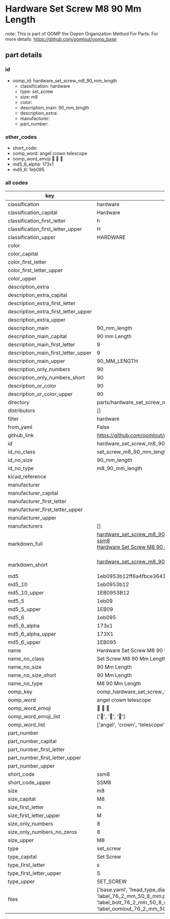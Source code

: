# Hardware Set Screw M8 90 Mm Length  

note: This is part of OOMP the Oopen Organization Method For Parts. For more details: https://github.com/oomlout/oomp_base

##  part details





### id
* oomp_id: hardware_set_screw_m8_90_mm_length
  * classification: hardware
  * type: set_screw
  * size: m8
  * color: 
  * description_main: 90_mm_length
  * description_extra: 
  * manufacturer: 
  * part_number: 

### other_codes
* short_code: 
* oomp_word: angel crown telescope
* oomp_word_emoji :angel: :crown: :telescope:
* md5_6_alpha: 173x1
* md5_6: 1eb095

### all codes 
| key | value |  
| --- | --- |  
| classification | hardware |  
| classification_capital | Hardware |  
| classification_first_letter | h |  
| classification_first_letter_upper | H |  
| classification_upper | HARDWARE |  
| color |  |  
| color_capital |  |  
| color_first_letter |  |  
| color_first_letter_upper |  |  
| color_upper |  |  
| description_extra |  |  
| description_extra_capital |  |  
| description_extra_first_letter |  |  
| description_extra_first_letter_upper |  |  
| description_extra_upper |  |  
| description_main | 90_mm_length |  
| description_main_capital | 90 mm Length |  
| description_main_first_letter | 9 |  
| description_main_first_letter_upper | 9 |  
| description_main_upper | 90_MM_LENGTH |  
| description_only_numbers | 90 |  
| description_only_numbers_short | 90 |  
| description_or_color | 90 |  
| description_or_color_upper | 90 |  
| directory | parts/hardware_set_screw_m8_90_mm_length |  
| distributors | [] |  
| filter | hardware |  
| from_yaml | False |  
| github_link | https://github.com/oomlout/oomlout_oomp_part_src/tree/main/parts/hardware_set_screw_m8_90_mm_length/working |  
| id | hardware_set_screw_m8_90_mm_length |  
| id_no_class | set_screw_m8_90_mm_length |  
| id_no_size | 90_mm_length |  
| id_no_type | m8_90_mm_length |  
| kicad_reference |  |  
| manufacturer |  |  
| manufacturer_capital |  |  
| manufacturer_first_letter |  |  
| manufacturer_first_letter_upper |  |  
| manufacturer_upper |  |  
| manufacturers | [] |  
| markdown_full | [hardware_set_screw_m8_90_mm_length](https://github.com/oomlout/oomlout_oomp_part_src/tree/main/parts/hardware_set_screw_m8_90_mm_length/working)<br>[ssm8](https://github.com/oomlout/oomlout_oomp_part_src/tree/main/parts/hardware_set_screw_m8_90_mm_length/working)<br>[Hardware Set Screw M8 90 Mm Length](https://github.com/oomlout/oomlout_oomp_part_src/tree/main/parts/hardware_set_screw_m8_90_mm_length/working)<br><br> |  
| markdown_short | [hardware_set_screw_m8_90_mm_length](https://github.com/oomlout/oomlout_oomp_part_src/tree/main/parts/hardware_set_screw_m8_90_mm_length/working)<br><br> |  
| md5 | 1eb0953b12ff6a4fbce364100504e7e1 |  
| md5_10 | 1eb0953b12 |  
| md5_10_upper | 1EB0953B12 |  
| md5_5 | 1eb09 |  
| md5_5_upper | 1EB09 |  
| md5_6 | 1eb095 |  
| md5_6_alpha | 173x1 |  
| md5_6_alpha_upper | 173X1 |  
| md5_6_upper | 1EB095 |  
| name | Hardware Set Screw M8 90 Mm Length |  
| name_no_class | Set Screw M8 90 Mm Length |  
| name_no_size | 90 Mm Length |  
| name_no_size_short | 90 Mm Length |  
| name_no_type | M8 90 Mm Length |  
| oomp_key | oomp_hardware_set_screw_m8_90_mm_length |  
| oomp_word | angel crown telescope |  
| oomp_word_emoji | :angel: :crown: :telescope: |  
| oomp_word_emoji_list | [':angel:', ':crown:', ':telescope:'] |  
| oomp_word_list | ['angel', 'crown', 'telescope'] |  
| part_number |  |  
| part_number_capital |  |  
| part_number_first_letter |  |  
| part_number_first_letter_upper |  |  
| part_number_upper |  |  
| short_code | ssm8 |  
| short_code_upper | SSM8 |  
| size | m8 |  
| size_capital | M8 |  
| size_first_letter | m |  
| size_first_letter_upper | M |  
| size_only_numbers | 8 |  
| size_only_numbers_no_zeros | 8 |  
| size_upper | M8 |  
| type | set_screw |  
| type_capital | Set Screw |  
| type_first_letter | s |  
| type_first_letter_upper | S |  
| type_upper | SET_SCREW |  
| files | ['base.yaml', 'head_type_diagram.png', 'label_15_mm_30_mm.pdf', 'label_15_mm_30_mm.svg', 'label_76_2_mm_50_8_mm.pdf', 'label_76_2_mm_50_8_mm.svg', 'label_bolt_76_2_mm_50_8_mm.pdf', 'label_bolt_76_2_mm_50_8_mm.svg', 'label_oomlout_76_2_mm_50_8_mm.pdf', 'label_oomlout_76_2_mm_50_8_mm.svg', 'readme.md', 'type_diagram.png', 'working.json', 'working.yaml'] |  
